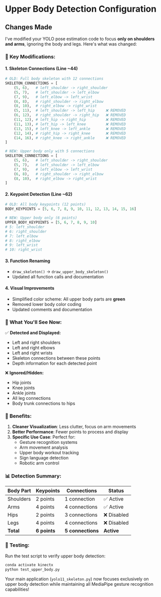 # Upper Body Detection Configuration

## Changes Made

I've modified your YOLO pose estimation code to focus **only on shoulders and arms**, ignoring the body and legs. Here's what was changed:

### 🎯 **Key Modifications:**

#### 1. **Skeleton Connections** (Line ~44)
```python
# OLD: Full body skeleton with 12 connections
SKELETON_CONNECTIONS = [
    (5, 6),   # left_shoulder -> right_shoulder
    (5, 7),   # left_shoulder -> left_elbow
    (7, 9),   # left_elbow -> left_wrist
    (6, 8),   # right_shoulder -> right_elbow
    (8, 10),  # right_elbow -> right_wrist
    (5, 11),  # left_shoulder -> left_hip     ❌ REMOVED
    (6, 12),  # right_shoulder -> right_hip   ❌ REMOVED
    (11, 12), # left_hip -> right_hip         ❌ REMOVED
    (11, 13), # left_hip -> left_knee         ❌ REMOVED
    (13, 15), # left_knee -> left_ankle       ❌ REMOVED
    (12, 14), # right_hip -> right_knee       ❌ REMOVED
    (14, 16), # right_knee -> right_ankle     ❌ REMOVED
]

# NEW: Upper body only with 5 connections
SKELETON_CONNECTIONS = [
    (5, 6),   # left_shoulder -> right_shoulder
    (5, 7),   # left_shoulder -> left_elbow
    (7, 9),   # left_elbow -> left_wrist
    (6, 8),   # right_shoulder -> right_elbow
    (8, 10),  # right_elbow -> right_wrist
]
```

#### 2. **Keypoint Detection** (Line ~62)
```python
# OLD: All body keypoints (12 points)
BODY_KEYPOINTS = [5, 6, 7, 8, 9, 10, 11, 12, 13, 14, 15, 16]

# NEW: Upper body only (6 points)
UPPER_BODY_KEYPOINTS = [5, 6, 7, 8, 9, 10]
# 5: left_shoulder
# 6: right_shoulder
# 7: left_elbow
# 8: right_elbow
# 9: left_wrist
# 10: right_wrist
```

#### 3. **Function Renaming**
- `draw_skeleton()` → `draw_upper_body_skeleton()`
- Updated all function calls and documentation

#### 4. **Visual Improvements**
- Simplified color scheme: All upper body parts are **green**
- Removed lower body color coding
- Updated comments and documentation

### 🎨 **What You'll See Now:**

✅ **Detected and Displayed:**
- Left and right shoulders
- Left and right elbows  
- Left and right wrists
- Skeleton connections between these points
- Depth information for each detected point

❌ **Ignored/Hidden:**
- Hip joints
- Knee joints
- Ankle joints
- All leg connections
- Body trunk connections to hips

### 🚀 **Benefits:**

1. **Cleaner Visualization**: Less clutter, focus on arm movements
2. **Better Performance**: Fewer points to process and display
3. **Specific Use Case**: Perfect for:
   - Gesture recognition systems
   - Arm movement analysis
   - Upper body workout tracking
   - Sign language detection
   - Robotic arm control

### 📊 **Detection Summary:**

| Body Part | Keypoints | Connections | Status |
|-----------|-----------|-------------|---------|
| Shoulders | 2 points | 1 connection | ✅ Active |
| Arms | 4 points | 4 connections | ✅ Active |
| Hips | 2 points | 3 connections | ❌ Disabled |
| Legs | 4 points | 4 connections | ❌ Disabled |
| **Total** | **6 points** | **5 connections** | **Active** |

### 🔧 **Testing:**

Run the test script to verify upper body detection:
```bash
conda activate kinectx
python test_upper_body.py
```

Your main application (`yolo11_skeleton.py`) now focuses exclusively on upper body detection while maintaining all MediaPipe gesture recognition capabilities!
